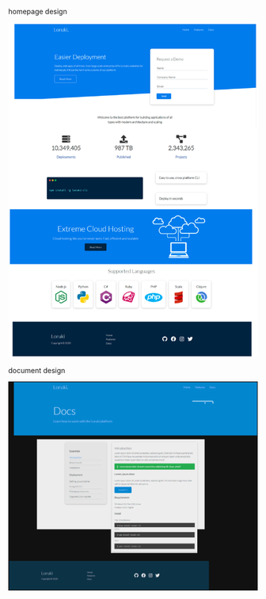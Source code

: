 homepage design

![homepage](homepagedesign.png)

document design

![document page](documentspage.png)
